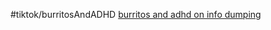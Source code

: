 #tiktok/burritosAndADHD [burritos and adhd on info dumping](https://www.tiktok.com/@burritos_and_adhd/video/6913721260262296838) 